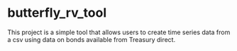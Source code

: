 # butterfly_rv_tool
This project is a simple tool that allows users to create time series data from a csv using data on bonds available from Treasury direct.
